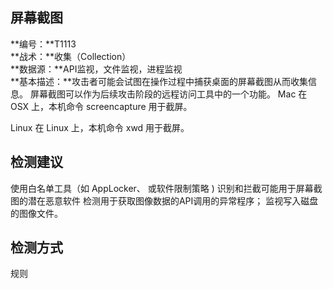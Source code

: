 ## 屏幕截图  
**编号：**T1113  
**战术：**收集（Collection）  
**数据源：**API监视，文件监视，进程监视  
**基本描述：**攻击者可能会试图在操作过程中捕获桌面的屏幕截图从而收集信息。 屏幕截图可以作为后续攻击阶段的远程访问工具中的一个功能。
Mac
在 OSX 上，本机命令 screencapture 用于截屏。

Linux
在 Linux 上，本机命令 xwd 用于截屏。  
## 检测建议  
使用白名单工具（如 AppLocker、 或软件限制策略 ) 识别和拦截可能用于屏幕截图的潜在恶意软件
检测用于获取图像数据的API调用的异常程序；
监视写入磁盘的图像文件。  
## 检测方式  
规则